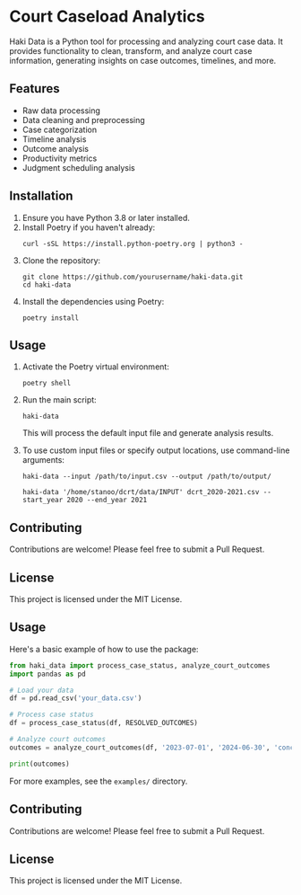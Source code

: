 # Court Caseload Analytics

Haki Data is a Python tool for processing and analyzing court case data. It provides functionality to clean, transform, and analyze court case information, generating insights on case outcomes, timelines, and more.

## Features
- Raw data processing  
- Data cleaning and preprocessing
- Case categorization
- Timeline analysis
- Outcome analysis
- Productivity metrics
- Judgment scheduling analysis

## Installation

1. Ensure you have Python 3.8 or later installed.
2. Install Poetry if you haven't already:
   ```
   curl -sSL https://install.python-poetry.org | python3 -
   ```
3. Clone the repository:
   ```
   git clone https://github.com/yourusername/haki-data.git
   cd haki-data
   ```
4. Install the dependencies using Poetry:
   ```
   poetry install
   ```

## Usage

1. Activate the Poetry virtual environment:
   ```
   poetry shell
   ```

2. Run the main script:
   ```
   haki-data
   ```

   This will process the default input file and generate analysis results.

3. To use custom input files or specify output locations, use command-line arguments:
   ```
   haki-data --input /path/to/input.csv --output /path/to/output/
   ```
   ```
   haki-data '/home/stanoo/dcrt/data/INPUT' dcrt_2020-2021.csv --start_year 2020 --end_year 2021
   ```
## Contributing

Contributions are welcome! Please feel free to submit a Pull Request.

## License

This project is licensed under the MIT License.


## Usage

Here's a basic example of how to use the package:

```python
from haki_data import process_case_status, analyze_court_outcomes
import pandas as pd

# Load your data
df = pd.read_csv('your_data.csv')

# Process case status
df = process_case_status(df, RESOLVED_OUTCOMES)

# Analyze court outcomes
outcomes = analyze_court_outcomes(df, '2023-07-01', '2024-06-30', 'concluded')

print(outcomes)
```

For more examples, see the `examples/` directory.

## Contributing

Contributions are welcome! Please feel free to submit a Pull Request.

## License

This project is licensed under the MIT License.